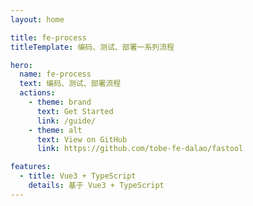 ```yaml
---
layout: home

title: fe-process
titleTemplate: 编码、测试、部署一系列流程

hero:
  name: fe-process
  text: 编码、测试、部署流程
  actions:
    - theme: brand
      text: Get Started
      link: /guide/
    - theme: alt
      text: View on GitHub
      link: https://github.com/tobe-fe-dalao/fastool

features:
  - title: Vue3 + TypeScript
    details: 基于 Vue3 + TypeScript
---
```

